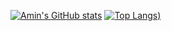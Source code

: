 [![Amin's GitHub stats](https://github-readme-stats.vercel.app/api?username=codamin&include_all_commits=true&count_private=true&show_icons=true&theme=gradient)](https://github.com/anuraghazra/github-readme-stats)
[![Top Langs](https://github-readme-stats.vercel.app/api/top-langs/?username=codamin&layout=compact&show_icons=true&theme=gradient))](https://github.com/anuraghazra/github-readme-stats)
